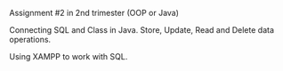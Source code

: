 Assignment #2 in 2nd trimester (OOP or Java)

Connecting SQL and Class in Java. Store, Update, Read and Delete data operations.

Using XAMPP to work with SQL.
